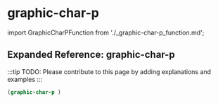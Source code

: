 # graphic-char-p

import GraphicCharPFunction from './_graphic-char-p_function.md';

<GraphicCharPFunction />

## Expanded Reference: graphic-char-p

:::tip
TODO: Please contribute to this page by adding explanations and examples
:::

```lisp
(graphic-char-p )
```
